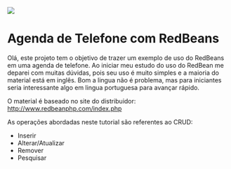 <img src="http://www.redbeanphp.com/img/redbeanphp_logo.png" style="border-width:0px;"><h1>Agenda de Telefone com RedBeans</h1>


Olá, este projeto tem o objetivo de trazer um exemplo de uso do RedBeans em uma agenda de telefone. Ao iniciar meu estudo do uso do RedBean me deparei com muitas dúvidas, pois seu uso é muito simples e a maioria do material está em inglês. Bom a lingua não é problema, mas para iniciantes seria interessante algo em lingua portuguesa para avançar rápido.

O material é baseado no site do distribuidor: http://www.redbeanphp.com/index.php

As operações abordadas neste tutorial são referentes ao CRUD:
<ul>
<li>Inserir</li>
<li>Alterar/Atualizar</li>
<li>Remover</li>
<li>Pesquisar</li>
</ul>
